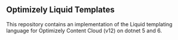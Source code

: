 ## Optimizely Liquid Templates

This repository contains an implementation of the Liquid templating language for Optimizely Content Cloud (v12) on dotnet 5 and 6.
